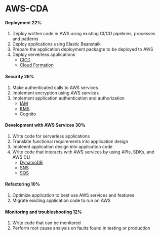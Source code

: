 # AWS-CDA

#### Deployment 22%
1. Deploy written code in AWS using existing CI/CD pipelines, processes and patterns
1. Deploy applications using Elastic Beanstalk
1. Prepare the application deployment packagte to be deployed to AWS
1. Deploy serverless applications
	* [CICD](components/cicd.md)
	* [Cloud Formation](components/cloud_formation.md)

#### Security 26%
1. Make authenticated calls to AWS services
1. Implement encryption using AWS services 
1. Implement application authentication and authorization
	* [IAM](components/iam.md)
	* [KMS](components/kms.md)
	* [Cognito](components/cognito.md)

#### Development with AWS Services 30%
1. Write code for serverless applications
1. Translate functional requirements into application design
1. Impleent application design into application code
1. Write code that interacts with AWS services by using APIs, SDKs, and AWS CLI
	* [DynamoDB](components/dynamo_db.md)
	* [SNS](components/sns.md)
	* [SQS](components/sqs.md)

#### Refactoring 10%
1. Optimize application to best use AWS services and features
1. Migrate existing application code to run on AWS

#### Monitoring and troubleshooting 12%
1. Write code that can be monitored
1. Perform root cause analysis on faults found in testing or production


